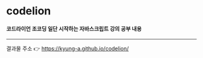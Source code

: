 # codelion
#### 코드라이언 조코딩 일단 시작하는 자바스크립트 강의 공부 내용
---------------------------------------
결과물 주소 👉 https://kyung-a.github.io/codelion/
